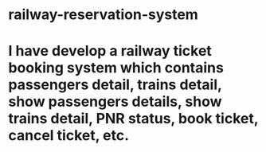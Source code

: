 # railway-reservation-system
# I have develop a railway ticket booking system which contains passengers detail, trains detail, show passengers details, show trains detail, PNR status, book ticket, cancel ticket, etc.
